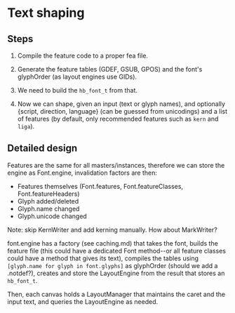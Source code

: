 Text shaping
============

Steps
-----

1. Compile the feature code to a proper fea file.

2. Generate the feature tables (GDEF, GSUB, GPOS) and the font's glyphOrder
   (as layout engines use GIDs).

3. We need to build the `hb_font_t` from that.

4. Now we can shape, given an input (text or glyph names), and optionally
   {script, direction, language} (can be guessed from unicodings) and a list
   of features (by default, only recommended features such as `kern` and
   `liga`).

Detailed design
---------------

Features are the same for all masters/instances, therefore we can store the
engine as Font.engine, invalidation factors are then:

- Features themselves (Font.features, Font.featureClasses, Font.featureHeaders)
- Glyph added/deleted
- Glyph.name changed
- Glyph.unicode changed

Note: skip KernWriter and add kerning manually. How about MarkWriter?

font.engine has a factory (see caching.md) that takes the font, builds the
feature file (this could have a dedicated Font method--or all feature classes
could have a method that gives its text), compiles the tables
using `[glyph.name for glyph in font.glyphs]` as glyphOrder (should we add a
.notdef?), creates and store the LayoutEngine from the result that stores an
`hb_font_t`.

Then, each canvas holds a LayoutManager that maintains the caret and the
input text, and queries the LayoutEngine as needed.
